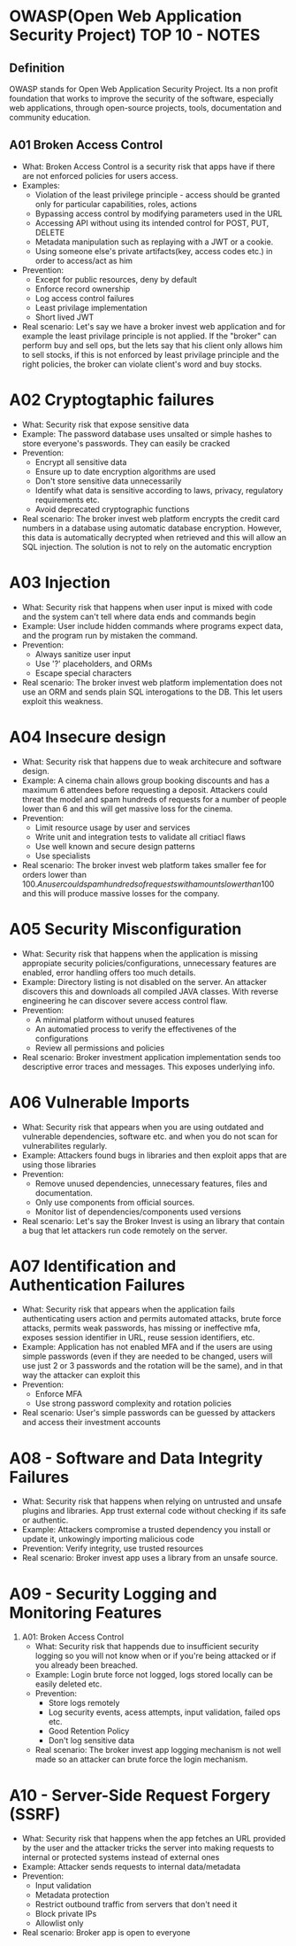 # OWASP(Open Web Application Security Project) TOP 10 - NOTES


## Definition
OWASP stands for Open Web Application Security Project.
Its a non profit foundation that works to improve the security of the software, especially web applications, through open-source projects, tools, documentation and community education.


## A01 Broken Access Control
   - What: Broken Access Control is a security risk that apps have if there are not enforced policies for users access.
   - Examples:
        - Violation of the least privilege principle - access should be granted only for particular capabilities, roles, actions
        - Bypassing access control by modifying parameters used in the URL
        - Accessing API without using its intended control for POST, PUT, DELETE
        - Metadata manipulation such as replaying with a JWT or a cookie.
        - Using someone else's private artifacts(key, access codes etc.) in order to access/act as him
   - Prevention:
        - Except for public resources, deny by default
        - Enforce record ownership
        - Log access control failures
        - Least privilage implementation
        - Short lived JWT
   - Real scenario: Let's say we have a broker invest web application and for example the least privilage principle is not applied. If the "broker" can perform buy and sell ops, but the lets say that his client only allows him to sell stocks, if this is not enforced by least privilage principle and the right policies, the broker can violate client's word and buy stocks.

# A02 Cryptogtaphic failures
   - What: Security risk that expose sensitive data
   - Example: The password database uses unsalted or simple hashes to store everyone's passwords. They can easily be cracked
   - Prevention:
        - Encrypt all sensitive data
        - Ensure up to date encryption algorithms are used
        - Don't store sensitive data unnecessarily
        - Identify what data is sensitive according to laws, privacy, regulatory requirements etc.
        - Avoid deprecated cryptographic functions
   - Real scenario: The broker invest web platform encrypts the credit card numbers in a database using automatic database encryption. However, this data is automatically decrypted when retrieved and this will allow an SQL injection. The solution is not to rely on the automatic encryption

# A03 Injection
   - What: Security risk that happens when user input is mixed with code and the system can't tell where data ends and commands begin
   - Example: User include hidden commands where programs expect data, and the program run by mistaken the command.
   - Prevention:
        - Always sanitize user input
        - Use '?' placeholders, and ORMs
        - Escape special characters
   - Real scenario: The broker invest web platform implementation does not use an ORM and sends plain SQL interogations to the DB. This let users exploit this weakness.

# A04 Insecure design
   - What: Security risk that happens due to weak architecure and software design.
   - Example: A cinema chain allows group booking discounts and has a maximum 6 attendees before requesting a deposit. Attackers could threat the model and spam hundreds of requests for a number of people lower than 6 and this will get massive loss for the cinema.
   - Prevention:
        - Limit resource usage by user and services
        - Write unit and integration tests to validate all critiacl flaws
        - Use well known and secure design patterns
        - Use specialists
   - Real scenario: The broker invest web platform takes smaller fee for orders lower than 100$. An user could spam hundreds of requests with amounts lower than 100$ and this will produce massive losses for the company.

# A05 Security Misconfiguration
   - What: Security risk that happens when the application is missing appropiate security policies/configurations, unnecessary features are enabled, error handling offers too much details.
   - Example: Directory listing is not disabled on the server. An attacker discovers this and downloads all compiled JAVA classes. With reverse engineering he can discover severe access control flaw.
   - Prevention:
        - A minimal platform without unused features 
        - An automatied process to verify the effectivenes of the configurations
        - Review all permissions and policies
   - Real scenario: Broker investment application implementation sends too descriptive error traces and messages. This exposes underlying info.

# A06 Vulnerable Imports
   - What: Security risk that appears when you are using outdated and vulnerable dependencies, software etc. and when you do not scan for vulnerabilites regularly.
   - Example: Attackers found bugs in libraries and then exploit apps that are using those libraries
   - Prevention:
        - Remove unused dependencies, unnecessary features, files and documentation.
        - Only use components from official sources.
        - Monitor list of dependencies/components used versions
   - Real scenario: Let's say the Broker Invest is using an library that contain a bug that let attackers run code remotely on the server.

# A07 Identification and Authentication Failures
   - What: Security risk that appears when the application fails authenticating users action and permits automated attacks, brute force attacks, permits weak passwords, has missing or ineffective mfa, exposes session identifier in URL, reuse session identifiers, etc.
   - Example: Application has not enabled MFA and if the users are using simple passwords (even if they are needed to be changed, users will use just 2 or 3 passwords and the rotation will be the same), and in that way the attacker can exploit this
   - Prevention:
        - Enforce MFA
        - Use strong password complexity and rotation policies
   - Real scenario: User's simple passwords can be guessed by attackers and access their investment accounts

# A08 - Software and Data Integrity Failures
   - What: Security risk that happens when relying on untrusted and unsafe plugins and libraries. App trust external code without checking if its safe or authentic.
   - Example: Attackers compromise a trusted dependency you install or update it, unkowingly importing malicious code
   - Prevention: Verify integrity, use trusted resources
   - Real scenario: Broker invest app uses a library from an unsafe source.

# A09 - Security Logging and Monitoring Features
1. A01: Broken Access Control
   - What: Security risk that happends due to insufficient security logging so you will not know when or if you're being attacked or if you already been breached.
   - Example: Login brute force not logged, logs stored locally can be easily deleted etc.
   - Prevention:
        - Store logs remotely
        - Log security events, acess attempts, input validation, failed ops etc.
        - Good Retention Policy
        - Don't log sensitive data
   - Real scenario: The broker invest app logging mechanism is not well made so an attacker can brute force the login mechanism.

# A10 - Server-Side Request Forgery (SSRF)
   - What: Security risk that happens when the app fetches an URL provided by the user and the attacker tricks the server into making requests to internal or protected systems instead of external ones
   - Example: Attacker sends requests to internal data/metadata
   - Prevention: 
        - Input validation
        - Metadata protection
        - Restrict outbound traffic from servers that don't need it
        - Block private IPs
        - Allowlist only
   - Real scenario: Broker app is open to everyone
